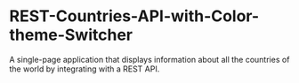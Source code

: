 # REST-Countries-API-with-Color-theme-Switcher
A single-page application that displays information about all the countries of the world by integrating with a REST API.
